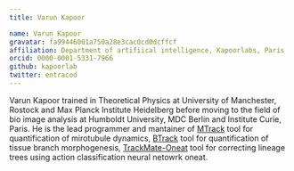 ```yaml
---
title: Varun Kapoor

name: Varun Kapoor
gravatar: fa99446001a750a28e3cac0cd0dcffcf 
affiliation: Department of artifiical intelligence, Kapoorlabs, Paris | https://www.kapoorlabs.org
orcid: 0000-0001-5331-7966
github: kapoorlab
twitter: entracod
---
```

Varun Kapoor trained in Theoretical Physics at University of Manchester, Rostock and Max Planck Institute Heidelberg before moving to the field of bio image analysis at Humboldt University, MDC Berlin and Institute Curie, Paris. He is the lead programmer and mantainer of [MTrack](/_pages/plugins/mtrack/index.md) tool for quantification of mirotubule dynamics, [BTrack](/_pages/plugins/btrack/index.md) tool for quantification of tissue branch morphogenesis, [TrackMate-Oneat](/_pages/plugins/TrackMate/TrackMate-oneat.md) tool for correcting lineage trees using action classification neural netowrk oneat.

